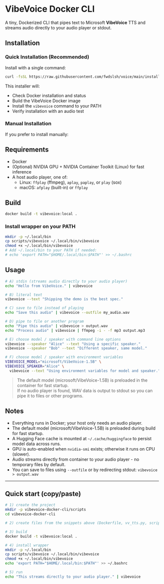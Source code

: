 # VibeVoice Docker CLI

A tiny, Dockerized CLI that pipes text to Microsoft **VibeVoice** TTS and streams audio directly to your audio player or stdout.

## Installation

### Quick Installation (Recommended)

Install with a single command:

```bash
curl -fsSL https://raw.githubusercontent.com/fwdslsh/voice/main/install.sh | bash
```

This installer will:
- Check Docker installation and status
- Build the VibeVoice Docker image
- Install the `vibevoice` command to your PATH
- Verify installation with an audio test

### Manual Installation

If you prefer to install manually:

## Requirements
- Docker
- (Optional) NVIDIA GPU + NVIDIA Container Toolkit (Linux) for fast inference
- A host audio player, one of:
  - Linux: `ffplay` (ffmpeg), `aplay`, `paplay`, or `play` (sox)
  - macOS: `afplay` (built-in) or `ffplay`

## Build

```bash
docker build -t vibevoice:local .
```

### Install wrapper on your PATH

```bash
mkdir -p ~/.local/bin
cp scripts/vibevoice ~/.local/bin/vibevoice
chmod +x ~/.local/bin/vibevoice
# Add ~/.local/bin to your PATH if needed:
# echo 'export PATH="$HOME/.local/bin:$PATH"' >> ~/.bashrc
```

## Usage

```bash
# A) stdin (streams audio directly to your audio player)
echo "Hello from VibeVoice." | vibevoice

# B) literal text 
vibevoice --text "Shipping the demo is the best spec."

# C) save to file instead of playing
echo "Save this audio" | vibevoice --outfile my_audio.wav

# D) pipe to file or another program
echo "Pipe this audio" | vibevoice > output.wav
echo "Process audio" | vibevoice | ffmpeg -i - -f mp3 output.mp3

# E) choose model / speaker with command line options
vibevoice --speaker "Alice" --text "Using a specific speaker."
vibevoice --speaker "Bob" --text "Different speaker, same model."

# F) choose model / speaker with environment variables
VIBEVOICE_MODEL="microsoft/VibeVoice-1.5B" \
VIBEVOICE_SPEAKER="Alice" \
  vibevoice --text "Using environment variables for model and speaker."
```

> The default model (microsoft/VibeVoice-1.5B) is preloaded in the container for fast startup.  
> If no audio player is found, WAV data is output to stdout so you can pipe it to files or other programs.

## Notes

- Everything runs in Docker; your host only needs an audio player.
- The default model (microsoft/VibeVoice-1.5B) is preloaded during build for fast startup.
- A Hugging Face cache is mounted at `~/.cache/huggingface` to persist model data across runs.
- GPU is auto-enabled when `nvidia-smi` exists; otherwise it runs on CPU (slower).
- Audio streams directly from container to your audio player - no temporary files by default.
- You can save to files using `--outfile` or by redirecting stdout: `vibevoice > output.wav`

---

## Quick start (copy/paste)

```bash
# 1) create the project
mkdir -p vibevoice-docker-cli/scripts
cd vibevoice-docker-cli

# 2) create files from the snippets above (Dockerfile, vv_tts.py, scripts/vibevoice, .gitignore, README.md)

# 3) build
docker build -t vibevoice:local .

# 4) install wrapper
mkdir -p ~/.local/bin
cp scripts/vibevoice ~/.local/bin/vibevoice
chmod +x ~/.local/bin/vibevoice
echo 'export PATH="$HOME/.local/bin:$PATH"' >> ~/.bashrc

# 5) run
echo "This streams directly to your audio player." | vibevoice
```
